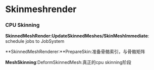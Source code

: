 # Skinmeshrender

### CPU Skinning

**SkinnedMeshRender:UpdateSkinnedMeshes/SkinMeshImmediate**: schedule jobs to JobSystem

**SkinnedMeshRenderer:**PrepareSkin:准备骨骼索引，与骨骼矩阵

**MeshSkinning**:DeformSkinnedMesh:真正的cpu skinning阶段

